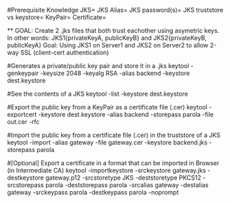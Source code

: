 #Prerequisite Knowledge
JKS=
JKS Alias=
JKS password(s)=
JKS truststore vs keystore=
KeyPair=
Certificate=

** GOAL: Create 2 .jks files that both trust eachother using asymetric keys.
In other words: JKS1{privateKeyA, publicKeyB} and JKS2{privateKeyB, publicKeyA}
Goal: Using JKS1 on Server1 and JKS2 on Server2 to allow 2-way SSL (client-cert authentication)

#Generates a private/public key pair and store it in a .jks
keytool -genkeypair -keysize 2048 -keyalg RSA -alias backend -keystore dest.keystore

#See the contents of a JKS
keytool -list -keystore dest.keystore

#Export the public key from a KeyPair as a certificate file (.cer)
keytool -exportcert -keystore dest.keystore -alias backend -storepass parola -file out.cer -rfc

#Import the public key from a certificate file (.cer) in the truststore of a JKS
keytool -import -alias gateway -file gateway.cer -keystore backend.jks -storepass parola


#[Optional] Export a certificate in a format that can be imported in Browser (in Intermediate CA)
keytool -importkeystore -srckeystore gateway.jks -destkeystore gateway.p12 -srcstoretype JKS -deststoretype PKCS12 -srcstorepass parola -deststorepass parola -srcalias gateway -destalias gateway -srckeypass parola -destkeypass parola -noprompt